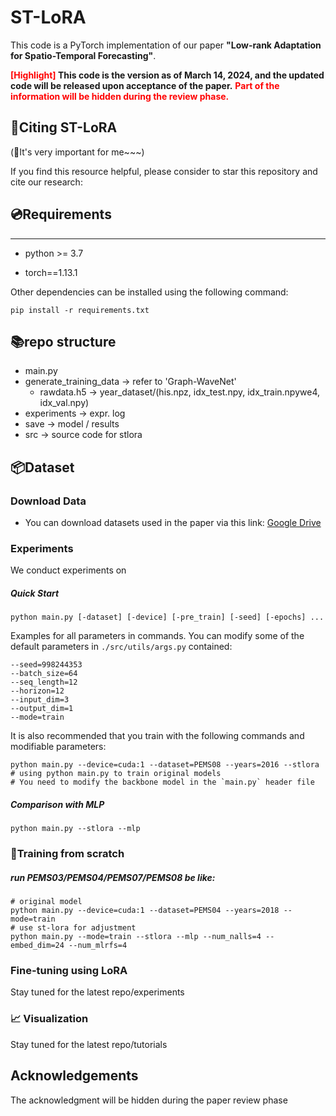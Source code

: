 # ST-LoRA

This code is a PyTorch implementation of our paper **"Low-rank Adaptation for Spatio-Temporal Forecasting"**.

**<font color='red'>[Highlight]</font> This code is the version as of March 14, 2024, and the updated code will be released upon acceptance of the paper.**
**<font color='red'>Part of the information will be hidden during the review phase.</font>**

## 🔗Citing  ST-LoRA
(🌟It's very important for me~~~)

If you find this resource helpful, please consider to star this repository and cite our research:

## 💿Requirements

---

- python >= 3.7

- torch==1.13.1

Other dependencies can be installed using the following command:

```
pip install -r requirements.txt
```

## 📚repo structure

-  main.py
- generate_training_data -> refer to 'Graph-WaveNet'
  - rawdata.h5 -> year_dataset/(his.npz, idx_test.npy, idx_train.npywe4, idx_val.npy)
- experiments -> expr. log
- save -> model / results
- src -> source code for stlora

## 📦Dataset

### Download Data

- You can download datasets used in the paper via this link: [Google Drive](https://drive.google.com/drive/folders/1vtfAlMufZJxzoLsdJXFasE39pfc1Xcqn?usp=sharing)


### Experiments

We conduct experiments on 

##### Quick Start

```
python main.py [-dataset] [-device] [-pre_train] [-seed] [-epochs] ...
```

Examples for all parameters in commands. You can modify some of the default parameters in `./src/utils/args.py`  contained:

```
--seed=998244353 
--batch_size=64 
--seq_length=12 
--horizon=12 
--input_dim=3 
--output_dim=1 
--mode=train 
```

It is also recommended that you train with the following commands and modifiable parameters:

```
python main.py --device=cuda:1 --dataset=PEMS08 --years=2016 --stlora
# using python main.py to train original models
# You need to modify the backbone model in the `main.py` header file
```

##### Comparison with MLP

```
python main.py --stlora --mlp
```



### 🎯Training from scratch

##### run PEMS03/PEMS04/PEMS07/PEMS08 be like:

```
# original model
python main.py --device=cuda:1 --dataset=PEMS04 --years=2018 --mode=train
# use st-lora for adjustment
python main.py --mode=train --stlora --mlp --num_nalls=4 --embed_dim=24 --num_mlrfs=4 
```

### Fine-tuning using LoRA
Stay tuned for the latest repo/experiments


### 📈 Visualization
Stay tuned for the latest repo/tutorials


## Acknowledgements
The acknowledgment will be hidden during the paper review phase  

